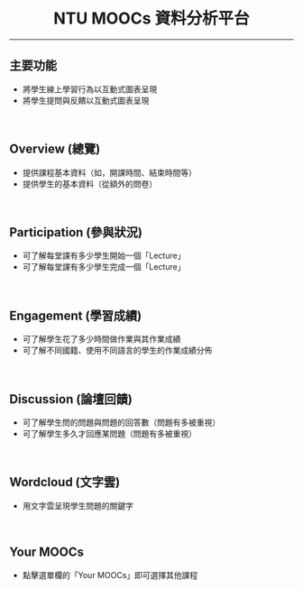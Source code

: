 # <center> NTU MOOCs 資料分析平台</center>
<hr>

## __主要功能__
* 將學生線上學習行為以互動式圖表呈現
* 將學生提問與反饋以互動式圖表呈現

<br>

## __Overview (總覽)__
* 提供課程基本資料（如，開課時間、結束時間等）
* 提供學生的基本資料（從額外的問卷）

<br>

## __Participation (參與狀況)__
* 可了解每堂課有多少學生開始一個「Lecture」
* 可了解每堂課有多少學生完成一個「Lecture」

<br>

## __Engagement (學習成績)__
* 可了解學生花了多少時間做作業與其作業成績
* 可了解不同國籍、使用不同語言的學生的作業成績分佈

<br>

## __Discussion (論壇回饋)__
* 可了解學生問的問題與問題的回答數（問題有多被重視）
* 可了解學生多久才回應某問題（問題有多被重視）

<br>

## __Wordcloud (文字雲)__
* 用文字雲呈現學生問題的關鍵字

<br>

## __Your MOOCs__
* 點擊選單欄的「Your MOOCs」即可選擇其他課程

<br><br>

